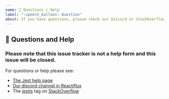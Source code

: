 ```yaml
---
name: 💬 Questions / Help
label: ":speech_balloon: Question"
about: If you have questions, please check our Discord or StackOverflow
---
```


<!-- Love Jest? Please consider supporting our collective: 👉  https://opencollective.com/jest/donate -->

## 💬 Questions and Help

### Please note that this issue tracker is not a help form and this issue will be closed.

For questions or help please see:

- [The Jest help page](https://jestjs.io/en/help.html)
- [Our discord channel in Reactiflux](https://discord.gg/MWRhKCj)
- The [jestjs](https://stackoverflow.com/questions/tagged/jestjs) tag on [StackOverflow](https://stackoverflow.com/questions/ask)
